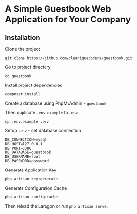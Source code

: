 # A Simple Guestbook Web Application for Your Company

## Installation

Clone the project

```
git clone https://github.com/cleaniquecoders/guestbook.git
```

Go to project directory

```
cd guestbook
```

Install project dependencies

```
composer install
```

Create a database using PhpMyAdmin - `guestbook`

Then duplicate `.env.example` to `.env`

```
cp .env.example .env
```

Setup `.env` - set database connection

```
DB_CONNECTION=mysql
DB_HOST=127.0.0.1
DB_PORT=3306
DB_DATABASE=guestbook
DB_USERNAME=root
DB_PASSWORD=password
```

Generate Application Key

```
php artisan key:generate
```

Generate Configuration Cache

```
php artisan config:cache
```

Then reload the Laragon or run `php artisan serve`.
